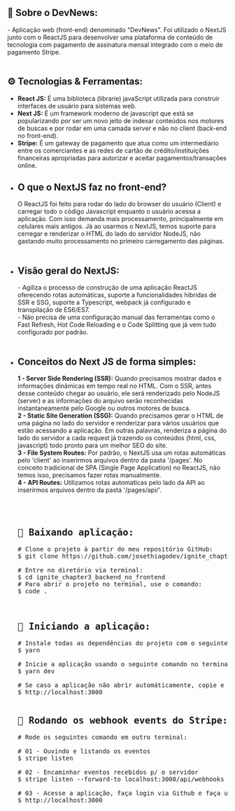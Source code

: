 <h2>📃 Sobre o DevNews:</h2>
- Aplicação web (front-end) denominado "DevNews". Foi utilizado o NextJS junto com o ReactJS para desenvolver uma plataforma de conteúdo de tecnologia com pagamento de assinatura mensal integrado com o meio de pagamento Stripe.
<br><br>
<!-- <img src="src/assets/devnews_reactjs.jpg" alt="Aplicação web desenvolvida com ReactJS e NextJS" />
<br><br> -->
<h2>⚙️ Tecnologias & Ferramentas:</h2>
<ul>
<li><strong>React JS:</strong> É uma biblioteca (librarie) javaScript utilizada para construir interfaces de usuário para sistemas web.</li>
<li><strong>Next JS:</strong> É um framework moderno de javascript que está se popularizando por ser um novo jeito de indexar conteúdos nos motores de buscas e por rodar em uma camada server e não no client (back-end no front-end).</li>
<li><strong>Stripe:</strong> É um gateway de pagamento que atua como um intermediário entre os comerciantes e as redes de cartão de crédito/instituições financeiras apropriadas para autorizar e aceitar pagamentos/transações online.</li>
<li>
<h2>O que o <strong>NextJS</strong> faz no front-end?</h2>
O ReactJS foi feito para rodar do lado do browser do usuário (Client) e carregar todo o código Javascript enquanto o usuário acessa a aplicação. Com isso demanda mais processamento, principalmente em celulares mais antigos. Já ao usarmos o NextJS, temos suporte para cerregar e renderizar o HTML do lado do servidor NodeJS, não gastando muito processamento no primeiro carregamento das páginas.
</li><br>
<li>
<h2>Visão geral do <strong>NextJS:</strong></h2>
- Agiliza o processo de construção de uma aplicação ReactJS oferecendo rotas automáticas, suporte a funcionalidades híbridas de SSR e SSG, suporte a Typescript, webpack já configurado e transpilação de ES6/ES7.<br>
- Não precisa de uma configuração manual das ferramentas como o Fast Refresh, Hot Code Reloading e o Code Splitting que já vem tudo configurado por padrão.<br><br>
</li>
<li>
<h2>Conceitos do <strong>Next JS</strong> de forma simples:</h2>
<strong>1 - Server Side Rendering (SSR):</strong> Quando precisamos mostrar dados e informações dinâmicas em tempo real no HTML. Com o SSR, antes desse conteúdo chegar ao usuário, ele será renderizado pelo NodeJS (server) e as informações do arquivo serão reconhecidas instantaneamente pelo Google ou outros motores de busca.<br>
<strong>2 - Static Site Generation (SSG):</strong> Quando precisamos gerar o HTML de uma página no lado do servidor e renderizar para vários usuários que estão acessando a aplicação. Em outras palavras, renderiza a página do lado do servidor a cada request já trazendo os conteúdos (html, css, javascript) todo pronto para um melhor SEO do site.<br>
<strong>3 - File System Routes:</strong> Por padrão, o NextJS usa um rotas automáticas pelo 'client' ao inserirmos arquivos dentro da pasta '/pages'. No conceito tradicional de SPA (Single Page Application) no ReactJS, não temos isso, precisamos fazer rotas manualmente.<br>
<strong>4 - API Routes:</strong> Utilizamos rotas automaticas pelo lado da API ao inserirmos arquivos dentro da pasta '/pages/api/'.
</li>
<br><br>
<pre>
<h2>🚀 Baixando aplicação:</h2><span class="pl-c"><span class="pl-c">#</span> Clone o projeto à partir do meu repositório GitHub:</span>
$ git clone https://github.com/josethiagodev/ignite_chapter3_backend_no_frontend<br>
<span class="pl-c"><span class="pl-c">#</span> Entre no diretório via terminal:</span>
$ <span class="pl-c1">cd</span> ignite_chapter3_backend_no_frontend
<span class="pl-c"><span class="pl-c">#</span> Para abrir o projeto no terminal, use o comando:</span>
$ <span class="pl-c1">code .</span>
<br>
<h2>🚀 Iniciando a aplicação:</h2><span class="pl-c">#</span> Instale todas as dependências do projeto com o seguinte comando via terminal:</span>
$ yarn
<span>
<span class="pl-c">#</span> Inicie a aplicação usando o seguinte comando no terminal:</span>
$ yarn dev<br>
# Se caso a aplicação não abrir automáticamente, copie e cole o link abaixo em qualquer navegador:<br>$ http://localhost:3000<br>
<h2>🚀 Rodando os webhook events do Stripe:</h2><span class="pl-c">#</span> Rode os seguintes comando em outro terminal:</span><br>
# 01 - Ouvindo e listando os eventos
$ stripe listen<br>
# 02 - Encaminhar eventos recebidos p/ o servidor
$ stripe listen --forward-to localhost:3000/api/webhooks<br>
# 03 - Acesse a aplicação, faça login via Github e faça um pagamento via Stripe
$ http://localhost:3000
</pre>
